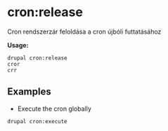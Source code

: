 # cron:release
Cron rendszerzár feloldása a cron újbóli futtatásához

**Usage:**
```
drupal cron:release
cror
crr
```

## Examples
* Execute the cron globally
```
drupal cron:execute
```
